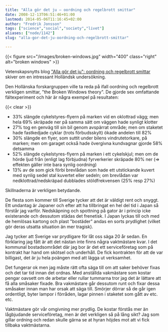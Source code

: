 ```yaml
---
title: "Alla gör det ju – oordning och regelbrott smittar"
date: 2008-12-13T06:51:46+01:00
lastmod: 2014-05-06T11:16:45+02:00
author: "Fredrik Jonsson"
tags: ["science","social","society","livet"]
aliases: ["node/1142"]
slug: "alla-gor-det-ju-oordning-och-regelbrott-smittar"

---
```


{{< figure src="/images/broken-windows.jpg" width="400" class="right" alt="broken windows" >}}

Vetenskapsnytts blog [ "Alla gör det ju": oordning och regelbrott smittar](http://vetenskapsnytt.blogspot.com/2008/12/alla-gr-det-ju-oordning-och-regelbrott.html) skiver om en intressant Holländsk undersökning.

Den Hollänska forskargruppen ville ta reda på ifall oordning och regelbrott verkligen smittar, "the Broken Windows theory". De gjorde sex omfattande fältexperiment och här är några exempel på resultaten:

{{< clear >}}

* 33% slängde cykelstyres-flyern på marken vid en oklottrad vägg; men hela 69% skräpade ner på samma sätt om väggen hade synligt klotter
* 27% tog en genväg till sin bil genom avspärrat område; men om staketet hade fastkedjade cyklar (trots förbudsskylt) ökade andelen till 82%
* 30% slängde en flyer, som suttit under bilens vindrutetorkare, på marken; men om garaget också hade övergivna kundvagnar gjorde 58% detsamma
* 52% slängde cykelstyres-flyern på marken i ett cykelskjul; men om de hörde ljud från (enligt lag förbjudna) fyrverkerier skräpade 80% ner (=> effekten gäller inte bara synlig oordning)
* 13% av de som gick förbi brevlådan som hade ett utstickande kuvert med synlig sedel stal kuvertet eller sedeln; om brevlådan var nedklottrad/nedskräpad dubblades stöldfrekvensen (25% resp 27%)

Skillnaderna är verkligen betydande.

De flesta som kommer till Sverige tycker att det är väldigt rent och snyggt. Ett undantag är Japaner och efter att ha tillbringat en hel del tid i Japan så förstår jag varför. Nedskäpning och spottning på gator är i princip icke existerande och dessutom städas det frenetisk. I Japan lyckas till och med de hemlösas kartong och plast "bostäder" andas en sorts prydlighet (vilket gör deras utsatta situation än mer tragisk).

Jag tycker att Sverige var prydligare för låt oss säga 20 år sedan. En förklaring jag fått är att det nästan inte finns några vaktmästare kvar. I det kommunal bostadsområdet där jag bor är det ett serviceföretag som på kontrakt har hand om skötsel och underhåll. De fick kontrakten för att de var billigast, det är ju hela poängen med att lägga ut verksamhet.

Det fungerar ok men jag måste rätt ofta säga till om att saker behöver fixas och det tar tid innan det ordnas. Med anställda vakmästare som kostar pengar oavsett om de arbetar eller rullar tummarna tror jag det är lättare att få alla småsaker fixade. Bra vakmästare går dessutom runt och fixar dessa småsaker innan man har orsak att säga till. Smörjer dörrar så de går igen ordentligt, byter lampor i förråden, lagar pinnen i staketet som gått av etc. etc.

Vaktmästare gör vår omgivning mer prydlig. De kostar förstås mer än lågbjudande serviceföretag, men är det verkligen så på lång sikt? Jag som gillar ordning och redan skulle gärna se at hyran höjdes mot att vi fick tillbaka vaktmästarna.

